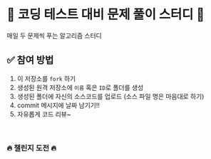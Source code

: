 # 💯 코딩 테스트 대비 문제 풀이 스터디 📝
매일 두 문제씩 푸는 알고리즘 스터디
<br />

## ✅ 참여 방법
1. 이 저장소를 `fork` 하기
2. 생성된 원격 저장소에 `이름` 혹은 `ID`로 폴더를 생성
3. 생성된 폴더에 자신의 소스코드를 업로드 (소스 파일 명은 마음대로 하기)
4. commit 메시지에 날짜 남기기!!
5. 자유롭게 코드 리뷰~

<br />

### 🔥 챌린지 도전 🔥

